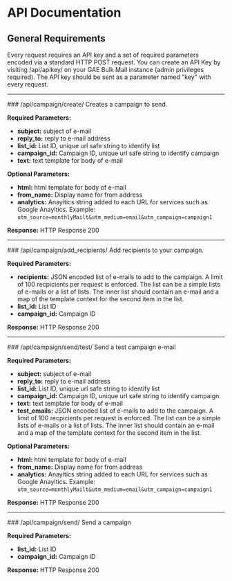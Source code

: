 # API Documentation

## General Requirements
Every request requires an API key and a set of required parameters encoded via a standard HTTP POST request.
You can create an API Key by visiting /api/apikey/ on your GAE Bulk Mail instance (admin privileges required).
The API key should be sent as a parameter named "key" with every request.

<hr>
### /api/campaign/create/
Creates a campaign to send.

**Required Parameters:**
* **subject:** subject of e-mail
* **reply_to:** reply to e-mail address
* **list_id:** List ID, unique url safe string to identify list
* **campaign_id:** Campaign ID, unique url safe string to identify campaign
* **text:** text template for body of e-mail

**Optional Parameters:**
* **html:** html template for body of e-mail
* **from_name:** Display name for from address
* **analytics:** Anayltics string added to each URL for services such as Google Anayltics.  Example: ``utm_source=monthlyMailt&utm_medium=email&utm_campaign=campaign1``

**Response:**
HTTP Response 200
<hr>
### /api/campaign/add_recipients/
Add recipients to your campaign.

**Required Parameters:**
* **recipients:** JSON encoded list of e-mails to add to the campaign.  A limit of 100 recpicients per request is enforced.  The list can be a simple lists of e-mails or a list of lists.  The inner list should contain an e-mail and a map of the template context for the second item in the list.
* **list_id:** List ID
* **campaign_id:** Campaign ID

**Response:**
HTTP Response 200
<hr>
### /api/campaign/send/test/
Send a test campaign e-mail

**Required Parameters:**
* **subject:** subject of e-mail
* **reply_to:** reply to e-mail address
* **list_id:** List ID, unique url safe string to identify list
* **campaign_id:** Campaign ID, unique url safe string to identify campaign
* **text:** text template for body of e-mail
* **test_emails:** JSON encoded list of e-mails to add to the campaign.  A limit of 100 recpicients per request is enforced.  The list can be a simple lists of e-mails or a list of lists.  The inner list should contain an e-mail and a map of the template context for the second item in the list.

**Optional Parameters:**
* **html:** html template for body of e-mail
* **from_name:** Display name for from address
* **analytics:** Anayltics string added to each URL for services such as Google Anayltics.  Example: ``utm_source=monthlyMailt&utm_medium=email&utm_campaign=campaign1``

**Response:**
HTTP Response 200
<hr>
### /api/campaign/send/
Send a campaign

**Required Parameters:**
* **list_id:** List ID
* **campaign_id:** Campaign ID

**Response:**
HTTP Response 200
